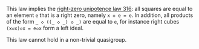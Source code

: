 This law implies the [right-zero unipotence law 316](https://teorth.github.io/equational_theories/implications/?316): all squares are equal to an element `e` that is a right zero, namely `x ◇ e = e`.  In addition, all products of the form `_ ◇ ((_ ◇ _) ◇ _)` are equal to `e`, for instance right cubes `(x◇x)◇x = e◇x` form a left ideal.

This law cannot hold in a non-trivial quasigroup.
